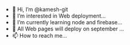 - 👋 Hi, I’m @kamesh-git
- 👀 I’m interested in Web deployment...
- 🌱 I’m currently learning node and firebase...
- 💞️ All Web pages will deploy on september ...
- 📫 How to reach me...

<!---
kamesh-git/kamesh-git is a ✨ special ✨ repository because its `README.md` (this file) appears on your GitHub profile.
You can click the Preview link to take a look at your changes.
--->
